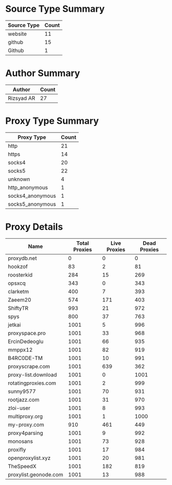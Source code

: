 # Source Type Summary

| Source Type | Count |
|-------------|-------|
| website | 11 |
| github | 15 |
| Github | 1 |


# Author Summary

| Author | Count |
|--------|-------|
| Rizsyad AR | 27 |


# Proxy Type Summary

| Proxy Type | Count |
|------------|-------|
| http | 21 |
| https | 14 |
| socks4 | 20 |
| socks5 | 22 |
| unknown | 4 |
| http_anonymous | 1 |
| socks4_anonymous | 1 |
| socks5_anonymous | 1 |


# Proxy Details

| Name | Total Proxies | Live Proxies | Dead Proxies |
|------|---------------|--------------|---------------|
| proxydb.net | 0 | 0 | 0 |
| hookzof | 83 | 2 | 81 |
| roosterkid | 284 | 15 | 269 |
| opsxcq | 343 | 0 | 343 |
| clarketm | 400 | 7 | 393 |
| Zaeem20 | 574 | 171 | 403 |
| ShiftyTR | 993 | 21 | 972 |
| spys | 800 | 37 | 763 |
| jetkai | 1001 | 5 | 996 |
| proxyspace.pro | 1001 | 33 | 968 |
| ErcinDedeoglu | 1001 | 66 | 935 |
| mmppx12 | 1001 | 82 | 919 |
| B4RC0DE-TM | 1001 | 10 | 991 |
| proxyscrape.com | 1001 | 639 | 362 |
| proxy-list.download | 1001 | 0 | 1001 |
| rotatingproxies.com | 1001 | 2 | 999 |
| sunny9577 | 1001 | 70 | 931 |
| rootjazz.com | 1001 | 31 | 970 |
| zloi-user | 1001 | 8 | 993 |
| multiproxy.org | 1001 | 1 | 1000 |
| my-proxy.com | 910 | 461 | 449 |
| proxy4parsing | 1001 | 9 | 992 |
| monosans | 1001 | 73 | 928 |
| proxifly | 1001 | 17 | 984 |
| openproxylist.xyz | 1001 | 20 | 981 |
| TheSpeedX | 1001 | 182 | 819 |
| proxylist.geonode.com | 1001 | 13 | 988 |
